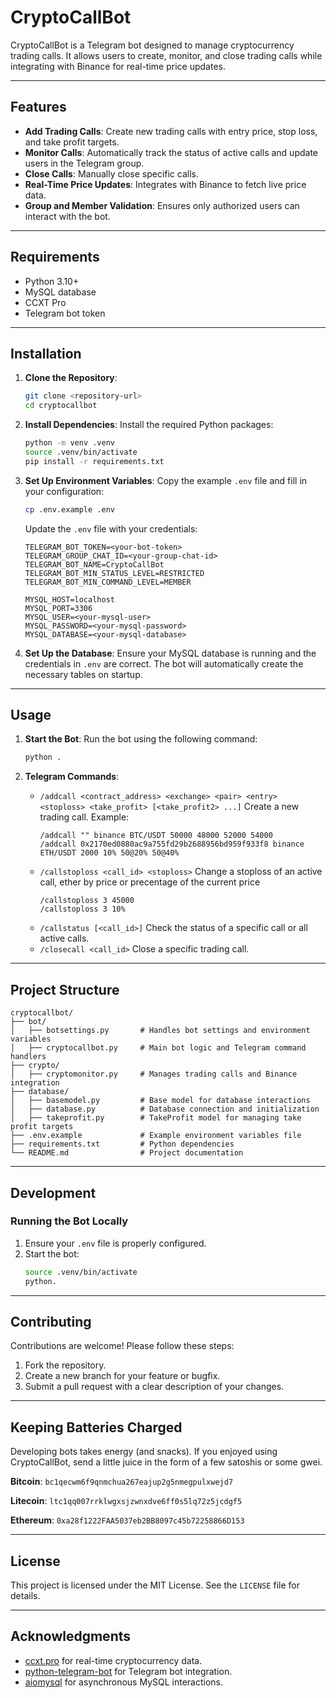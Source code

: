 # CryptoCallBot

CryptoCallBot is a Telegram bot designed to manage cryptocurrency trading calls. It allows users to create, monitor, and close trading calls while integrating with Binance for real-time price updates.

---

## Features

- **Add Trading Calls**: Create new trading calls with entry price, stop loss, and take profit targets.
- **Monitor Calls**: Automatically track the status of active calls and update users in the Telegram group.
- **Close Calls**: Manually close specific calls.
- **Real-Time Price Updates**: Integrates with Binance to fetch live price data.
- **Group and Member Validation**: Ensures only authorized users can interact with the bot.

---

## Requirements

- Python 3.10+
- MySQL database
- CCXT Pro
- Telegram bot token

---

## Installation

1. **Clone the Repository**:
   ```bash
   git clone <repository-url>
   cd cryptocallbot
   ```

2. **Install Dependencies**:
   Install the required Python packages:
   ```bash
   python -m venv .venv
   source .venv/bin/activate
   pip install -r requirements.txt
   ```

3. **Set Up Environment Variables**:
   Copy the example `.env` file and fill in your configuration:
   ```bash
   cp .env.example .env
   ```

   Update the `.env` file with your credentials:
   ```properties
   TELEGRAM_BOT_TOKEN=<your-bot-token>
   TELEGRAM_GROUP_CHAT_ID=<your-group-chat-id>
   TELEGRAM_BOT_NAME=CryptoCallBot
   TELEGRAM_BOT_MIN_STATUS_LEVEL=RESTRICTED
   TELEGRAM_BOT_MIN_COMMAND_LEVEL=MEMBER

   MYSQL_HOST=localhost
   MYSQL_PORT=3306
   MYSQL_USER=<your-mysql-user>
   MYSQL_PASSWORD=<your-mysql-password>
   MYSQL_DATABASE=<your-mysql-database>
   ```

4. **Set Up the Database**:
   Ensure your MySQL database is running and the credentials in `.env` are correct. The bot will automatically create the necessary tables on startup.

---

## Usage

1. **Start the Bot**:
   Run the bot using the following command:
   ```bash
   python .
   ```

2. **Telegram Commands**:
   - `/addcall <contract_address> <exchange> <pair> <entry> <stoploss> <take_profit> [<take_profit2> ...]`
     Create a new trading call. Example:
     ```
     /addcall "" binance BTC/USDT 50000 48000 52000 54000
     /addcall 0x2170ed0880ac9a755fd29b2688956bd959f933f8 binance ETH/USDT 2000 10% 50@20% 50@40%
     ```
   - `/callstoploss <call_id> <stoploss>`
     Change a stoploss of an active call, ether by price or precentage of the current price
     ```
     /callstoploss 3 45000
     /callstoploss 3 10%
     ```
   - `/callstatus [<call_id>]`
     Check the status of a specific call or all active calls.
   - `/closecall <call_id>`
     Close a specific trading call.

---

## Project Structure

```
cryptocallbot/
├── bot/
│   ├── botsettings.py       # Handles bot settings and environment variables
│   ├── cryptocallbot.py     # Main bot logic and Telegram command handlers
├── crypto/
│   ├── cryptomonitor.py     # Manages trading calls and Binance integration
├── database/
│   ├── basemodel.py         # Base model for database interactions
│   ├── database.py          # Database connection and initialization
│   ├── takeprofit.py        # TakeProfit model for managing take profit targets
├── .env.example             # Example environment variables file
├── requirements.txt         # Python dependencies
└── README.md                # Project documentation
```

---

## Development

### Running the Bot Locally
1. Ensure your `.env` file is properly configured.
2. Start the bot:
   ```bash
   source .venv/bin/activate
   python.
   ```

---

## Contributing

Contributions are welcome! Please follow these steps:
1. Fork the repository.
2. Create a new branch for your feature or bugfix.
3. Submit a pull request with a clear description of your changes.

---

## Keeping Batteries Charged

Developing bots takes energy (and snacks). If you enjoyed using CryptoCallBot, send a little juice in the form of a few satoshis or some gwei.

**Bitcoin**:
`bc1qecwm6f9qnmchua267eajup2g5nmegpulxwejd7`

**Litecoin**:
`ltc1qq007rrklwgxsjzwnxdve6ff0s5lq72z5jcdgf5`

**Ethereum**:
`0xa28f1222FAA5037eb2BB8097c45b72258866D153`

---

## License

This project is licensed under the MIT License. See the `LICENSE` file for details.

---

## Acknowledgments

- [ccxt.pro](https://github.com/ccxt/ccxt) for real-time cryptocurrency data.
- [python-telegram-bot](https://github.com/python-telegram-bot/python-telegram-bot) for Telegram bot integration.
- [aiomysql](https://github.com/aio-libs/aiomysql) for asynchronous MySQL interactions.